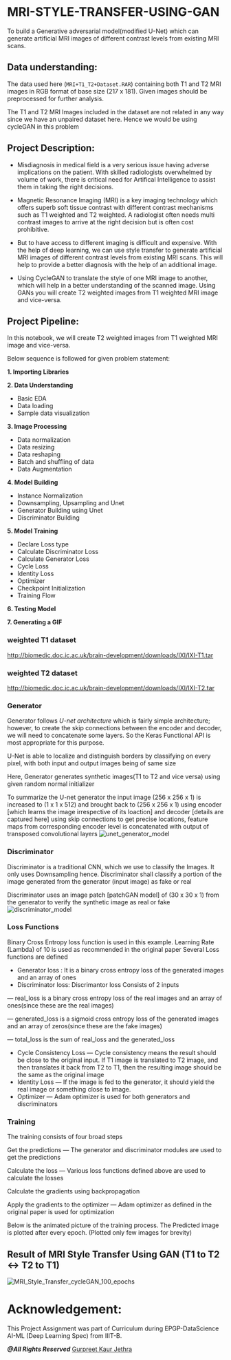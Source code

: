 # MRI-STYLE-TRANSFER-USING-GAN
To build a Generative adversarial model(modified U-Net) which can generate artificial MRI images of different contrast levels from existing MRI scans.

## Data understanding:
The data used here (`MRI+T1_T2+Dataset.RAR`) containing both T1 and T2 MRI images in RGB format of base size (217 x 181). Given images should be preprocessed for further analysis. 

The T1 and T2 MRI Images included in the dataset are not related in any way since we have an unpaired dataset here. Hence we would be using cycleGAN in this problem

## Project Description:
- Misdiagnosis in medical field is a very serious issue having adverse implications on the patient. With skilled radiologists overwhelmed by volume of work, there is critical need for Artifical Intelligence to assist them in taking the right decisions.

- Magnetic Resonance Imaging (MRI) is a key imaging technology which offers superb soft tissue contrast with different contrast mechanisms such as T1 weighted and T2 weighted. A radiologist often needs multi contrast images to arrive at the right decision but is often cost prohibitive.

- But to have access to different imaging is difficult and expensive. With the help of deep learning, we can use style transfer to generate artificial MRI images of different contrast levels from existing MRI scans. This will help to provide a better diagnosis with the help of an additional image.

- Using CycleGAN to translate the style of one MRI image to another, which will help in a better understanding of the scanned image. Using GANs you will create T2 weighted images from T1 weighted MRI image and vice-versa.

## Project Pipeline:
In this notebook, we will create T2 weighted images from T1 weighted MRI image and vice-versa.

Below sequence is followed for given problem statement:

**1. Importing Libraries**           

**2. Data Understanding**               
 - Basic EDA
 - Data loading 
 - Sample data visualization        
 
**3. Image Processing**                    
  - Data normalization
  - Data resizing
  - Data reshaping
  - Batch and shuffling of data
  - Data Augmentation 
                 
**4. Model Building**            
   - Instance Normalization
   - Downsampling, Upsampling and Unet
   - Generator Building using Unet
   - Discriminator Building  
                        
**5. Model Training**                        
  - Declare Loss type
  - Calculate Discriminator Loss
  - Calculate Generator Loss
  - Cycle Loss
   - Identity Loss
  - Optimizer
  - Checkpoint Initialization
  - Training Flow         
                
**6. Testing Model**       

**7. Generating a GIF**                     

### weighted T1 dataset
http://biomedic.doc.ic.ac.uk/brain-development/downloads/IXI/IXI-T1.tar
### weighted T2 dataset
http://biomedic.doc.ic.ac.uk/brain-development/downloads/IXI/IXI-T2.tar

### Generator
Generator follows *U-net architecture* which is fairly simple architecture; however, to create the skip connections between the encoder and decoder, we will need to concatenate some layers. So the Keras Functional API is most appropriate for this purpose.

U-Net is able to localize and distinguish borders by classifying on every pixel, with both input and output images being of same size

Here, Generator generates synthetic images(T1 to T2 and vice versa) using given random normal initializer

To summarize the U-net generator the input image (256 x 256 x 1) is increased to (1 x 1 x 512) and brought back to (256 x 256 x 1) using encoder [which learns the image irrespective of its loaction] and decoder [details are captured here] using skip connections to get precise locations, feature maps from corresponding encoder level is concatenated with output of transposed convolutional layers
![unet_generator_model](https://user-images.githubusercontent.com/70571620/157240860-7aaf5572-82f3-4f6e-8088-5e42e31d3db9.png)



### Discriminator
Discriminator is a traditional CNN, which we use to classify the Images. It only uses Downsampling hence. Discriminator shall classify a portion of the image generated from the generator (input image) as fake or real

Discriminator uses an image patch [patchGAN model] of (30 x 30 x 1) from the generator to verify the synthetic image as real or fake
![discriminator_model](https://user-images.githubusercontent.com/70571620/157241052-39aeb739-f2b6-4552-a2b5-1e38a6737e11.png)

### Loss Functions
Binary Cross Entropy loss function is used in this example.
Learning Rate (Lambda) of 10 is used as recommended in the original paper
Several Loss functions are defined
- Generator loss : It is a binary cross entropy loss of the generated images and an array of ones
- Discriminator loss: 
Discrimantor loss Consists of 2 inputs

— real_loss is a binary cross entropy loss of the real images and an array of ones(since these are the real images)

— generated_loss is a sigmoid cross entropy loss of the generated images and an array of zeros(since these are the fake images)

— total_loss is the sum of real_loss and the generated_loss
- Cycle Consistency Loss — Cycle consistency means the result should be close to the original input. If T1 image is translated to T2 image, and then translates it back from T2 to T1, then the resulting image should be the same as the original image
- Identity Loss — If the image is fed to the generator, it should yield the real image or something close to image.
- Optimizer — Adam optimizer is used for both generators and discriminators

### Training
The training consists of four broad steps

Get the predictions — The generator and discriminator modules are used to get the predictions

Calculate the loss — Various loss functions defined above are used to calculate the losses

Calculate the gradients using backpropagation

Apply the gradients to the optimizer — Adam optimizer as defined in the original paper is used for optimization

Below is the animated picture of the training process. The Predicted image is plotted after every epoch. (Plotted only few images for brevity)

<!-- ![animated_cycleGAN_90_epochs](https://user-images.githubusercontent.com/70571620/157236496-8ae54194-e645-469f-aff6-e6d5d4a208c3.gif) -->


## Result of MRI Style Transfer Using GAN (T1 to T2 <-> T2 to T1)
![MRI_Style_Transfer_cycleGAN_100_epochs](https://github.com/GURPREETKAURJETHRA/MRI-STYLE-TRANSFER-USING-GAN/blob/462911bd9c0e25f20d384f9225f81e2cec3fa4ec/DSC43_animated_cycleGAN_100_epochs.gif)

# Acknowledgement:
This Project Assignment was part of Curriculum during EPGP-DataScience AI-ML (Deep Learning Spec) from IIIT-B.

***@All Rights Reserved*** [Gurpreet Kaur Jethra](https://github.com/GURPREETKAURJETHRA)
